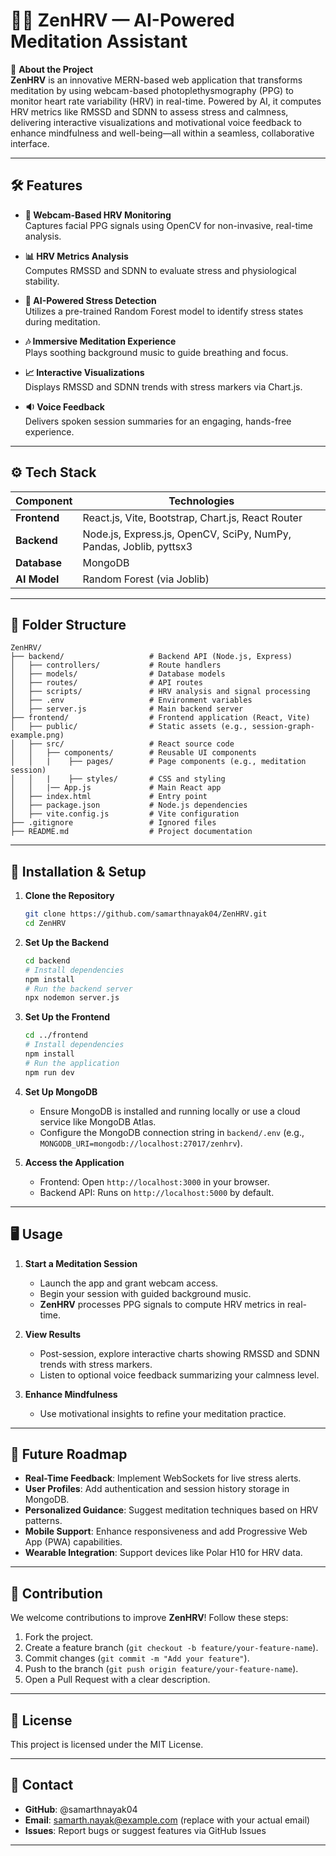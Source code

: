 # 🧘‍♂️ ZenHRV — AI-Powered Meditation Assistant

🚀 **About the Project**\
**ZenHRV** is an innovative MERN-based web application that transforms meditation by using webcam-based photoplethysmography (PPG) to monitor heart rate variability (HRV) in real-time. Powered by AI, it computes HRV metrics like RMSSD and SDNN to assess stress and calmness, delivering interactive visualizations and motivational voice feedback to enhance mindfulness and well-being—all within a seamless, collaborative interface.

---

## 🛠 Features

- **🎥 Webcam-Based HRV Monitoring**\
  Captures facial PPG signals using OpenCV for non-invasive, real-time analysis.

- **📊 HRV Metrics Analysis**\
  Computes RMSSD and SDNN to evaluate stress and physiological stability.

- **🤖 AI-Powered Stress Detection**\
  Utilizes a pre-trained Random Forest model to identify stress states during meditation.

- **🎶 Immersive Meditation Experience**\
  Plays soothing background music to guide breathing and focus.

- **📈 Interactive Visualizations**\
  Displays RMSSD and SDNN trends with stress markers via Chart.js.

- **🔉 Voice Feedback**\
  Delivers spoken session summaries for an engaging, hands-free experience.

---

## ⚙️ Tech Stack

| **Component** | **Technologies**                                                   |
| ------------- | ------------------------------------------------------------------ |
| **Frontend**  | React.js, Vite, Bootstrap, Chart.js, React Router                  |
| **Backend**   | Node.js, Express.js, OpenCV, SciPy, NumPy, Pandas, Joblib, pyttsx3 |
| **Database**  | MongoDB                                                            |
| **AI Model**  | Random Forest (via Joblib)                                         |

---

## 📂 Folder Structure

```plaintext
ZenHRV/
├── backend/                   # Backend API (Node.js, Express)
│   ├── controllers/           # Route handlers
│   ├── models/                # Database models
│   ├── routes/                # API routes
│   ├── scripts/               # HRV analysis and signal processing
│   ├── .env                   # Environment variables
│   ├── server.js              # Main backend server
├── frontend/                  # Frontend application (React, Vite)
│   ├── public/                # Static assets (e.g., session-graph-example.png)
│   ├── src/                   # React source code
│   │   ├── components/        # Reusable UI components
│   │   |    ├── pages/        # Page components (e.g., meditation session)
│   │   |    ├── styles/       # CSS and styling
│   │   |── App.js             # Main React app
│   ├── index.html             # Entry point
│   ├── package.json           # Node.js dependencies
│   ├── vite.config.js         # Vite configuration
├── .gitignore                 # Ignored files
├── README.md                  # Project documentation
```

---

## 🔧 Installation & Setup

1. **Clone the Repository**

   ```bash
   git clone https://github.com/samarthnayak04/ZenHRV.git
   cd ZenHRV
   ```

2. **Set Up the Backend**

   ```bash
   cd backend
   # Install dependencies
   npm install
   # Run the backend server
   npx nodemon server.js
   ```

3. **Set Up the Frontend**

   ```bash
   cd ../frontend
   # Install dependencies
   npm install
   # Run the application
   npm run dev
   ```

4. **Set Up MongoDB**

   - Ensure MongoDB is installed and running locally or use a cloud service like MongoDB Atlas.
   - Configure the MongoDB connection string in `backend/.env` (e.g., `MONGODB_URI=mongodb://localhost:27017/zenhrv`).

5. **Access the Application**

   - Frontend: Open `http://localhost:3000` in your browser.
   - Backend API: Runs on `http://localhost:5000` by default.

---

## 🖥️ Usage

1. **Start a Meditation Session**

   - Launch the app and grant webcam access.
   - Begin your session with guided background music.
   - **ZenHRV** processes PPG signals to compute HRV metrics in real-time.

2. **View Results**

   - Post-session, explore interactive charts showing RMSSD and SDNN trends with stress markers.
   - Listen to optional voice feedback summarizing your calmness level.

3. **Enhance Mindfulness**

   - Use motivational insights to refine your meditation practice.

---

## 🎯 Future Roadmap

- **Real-Time Feedback**: Implement WebSockets for live stress alerts.
- **User Profiles**: Add authentication and session history storage in MongoDB.
- **Personalized Guidance**: Suggest meditation techniques based on HRV patterns.
- **Mobile Support**: Enhance responsiveness and add Progressive Web App (PWA) capabilities.
- **Wearable Integration**: Support devices like Polar H10 for HRV data.

---

## 🤝 Contribution

We welcome contributions to improve **ZenHRV**! Follow these steps:

1. Fork the project.
2. Create a feature branch (`git checkout -b feature/your-feature-name`).
3. Commit changes (`git commit -m "Add your feature"`).
4. Push to the branch (`git push origin feature/your-feature-name`).
5. Open a Pull Request with a clear description.

---

## 📜 License

This project is licensed under the MIT License.

---

## 📩 Contact

- **GitHub**: @samarthnayak04
- **Email**: samarth.nayak@example.com (replace with your actual email)
- **Issues**: Report bugs or suggest features via GitHub Issues

---
